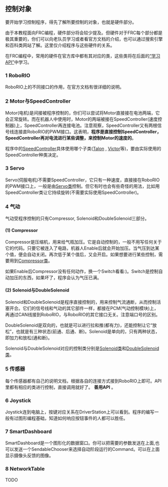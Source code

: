 ## 控制对象
要开始学习控制程序，得先了解所要控制的对象，也就是硬件部分。

由于本教程面向FRC编程，硬件部分将会较少提及。但硬件对于FRC每个部分都是极其重要的，你们可以向老队员学习或者看官方文档的介绍，也可以通过搜索引擎和百科类网站了解。这里仅介绍程序与这些硬件的关系。

在FRC编程中，常用的硬件在官方库中都有其对应的类，这些类将在后面的[“学习API”](./学习API.md)中学习。

### 1 RoboRIO

RoboRIO上的不同接口的作用，在官方文档有很详细的说明。

### 2 Motor与SpeedController

Motor(电机)是间接被程序控制的，你们可以尝试将Motor直接接在电池两端，它会正常旋转。而在机器人中使用时，Motor的两端被接在SpeedController(速度控制器)上，SpeedController再连接电池。注意观察，SpeedController又有两根信号线连接直RoboRIO的PWM接口。这表明，**程序是直接控制SpeedController，SpeedController再对电流进行某些调整，来控制Motor的速度的**。

程序中的[SpeedController](http://first.wpi.edu/FRC/roborio/release/docs/java/edu/wpi/first/wpilibj/SpeedController.html)具体使用哪个子类([Talon](http://first.wpi.edu/FRC/roborio/release/docs/java/edu/wpi/first/wpilibj/Talon.html)
, [Victor](http://first.wpi.edu/FRC/roborio/release/docs/java/edu/wpi/first/wpilibj/Victor.html)等)，要由实际使用的SpeedController种类决定。

### 3 Servo

Servo(伺服电机)不需要SpeedController，它只有一种速度，直接接在RoboRIO的PWM接口上，一般是由[Servo类](http://first.wpi.edu/FRC/roborio/release/docs/java/edu/wpi/first/wpilibj/Servo.html)控制。但它有时也会有些奇怪的用法，比如用SpeedController类让它持续旋转(不需要实际使用SpeedController)。

### 4 气动

气动受程序控制的只有Compressor, Solenoid和DoubleSolenoid三部分。

#### (1) Compressor

Compressor是压缩机，用来给气瓶加压。它是自动控制的，一般不用写任何关于它的代码。只要它被连入了电路，机器人Enable后就会开始加压。当气压到达某个值，便会自动关闭。再次低于某个值后，又会开启。如果想要进行某些控制，需要用到[Compressor类](http://first.wpi.edu/FRC/roborio/release/docs/java/edu/wpi/first/wpilibj/Compressor.html)。

如果Enable后Compressor没有任何动作，换一个Switch看看:)。Switch是控制自动加压的东西，如果坏了，程序会认为气压已满。

#### (2) Solenoid与DoubleSolenoid

Solenoid和DoubleSolenoid是程序直接控制的，用来控制气流通断，从而控制活塞开合。它们的信号线和气动的其它部件一样，都接在PCM(气动控制模块)上，再通过CAN线接到RoboRIO，与RoboRIO的其它接口无关。注意端口号的区别。

DoubleSolenoid是双向的，也就是可以进行拉和推(都有力)，还能控制让它“放松”，也就是有三种状态(前通、后通、断)。Solenoid是单向的，只有两种状态，即加力和放松(通和断)。

Solenoid与DoubleSolenoid对应的控制类分别是[Solenoid类](http://first.wpi.edu/FRC/roborio/release/docs/java/edu/wpi/first/wpilibj/Solenoid.html)和[DoubleSolenoid类](http://first.wpi.edu/FRC/roborio/release/docs/java/edu/wpi/first/wpilibj/DoubleSolenoid.html)。


### 5 传感器

每个传感器都有自己的说明文档，根据各自的连接方式接到RoboRIO上即可。API里都有相应的类进行控制，直接调用就好了。 **善用API** 。

### 6 Joystick

Joystick连到电脑上，按键对应关系在DriverStation上可以看到。程序的编写一般有过图形编程基础，知道如何响应按钮事件的人都可以胜任。

### 7 SmartDashboard

SmartDashboard是一个图形化的数据窗口。你可以把需要的参数发送在上面,也可以发送一个SendableChooser来选择自动阶段运行的Command。可以在上面显示摄像头反馈的图像。

### 8 NetworkTable

TODO